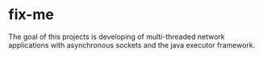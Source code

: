 # fix-me
The goal of this projects is developing of multi-threaded network applications with asynchronous sockets and the java executor framework.
